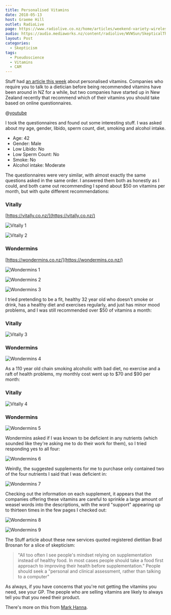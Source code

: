 ```yaml
---
title: Personalised Vitamins
date: 2018-05-13
host: Graeme Hill
outlet: RadioLive
page: https://www.radiolive.co.nz/home/articles/weekend-variety-wireless/2018/05/skeptical-thoughts--healing-crystals---wondermins.html
audio: https://audio.mediaworks.nz/content/radiolive/WVWSun/SkepticalThoughts13_05_18.mp3
layout: Post
categories:
  - Skepticism
tags:
  - Pseudoscience
  - Vitamins
  - CAM
---
```


Stuff had [an article this week](https://www.stuff.co.nz/life-style/well-good/teach-me/103568893/the-rise-of-personalised-vitamin-services-in-new-zealand) about personalised vitamins. Companies who require you to talk to a dietician before being recommended vitamins have been around in NZ for a while, but two companies have started up in New Zealand recently that recommend which of their vitamins you should take based on online questionnaires.

<!-- more -->

@[youtube](https://youtu.be/YrKAxvuMKVg)

I took the questionnaires and found out some interesting stuff. I was asked about my age, gender, libido, sperm count, diet, smoking and alcohol intake.

- Age: 42
- Gender: Male
- Low Libido: No
- Low Sperm Count: No
- Smoke: No
- Alcohol intake: Moderate

The questionnaires were very similar, with almost exactly the same questions asked in the same order. I answered them both as honestly as I could, and both came out recommending I spend about $50 on vitamins per month, but with quite different recommendations:

### Vitally

[https://vitally.co.nz/](https://vitally.co.nz/)

![Vitally 1](./images/image1.png)

![Vitally 2](./images/image2.png)

### Wondermins

[https://wondermins.co.nz/](https://wondermins.co.nz/)

![Wondermins 1](./images/image3.png)

![Wondermins 2](./images/image4.png)

![Wondermins 3](./images/image5.png)

I tried pretending to be a fit, healthy 32 year old who doesn't smoke or drink, has a healthy diet and exercises regularly, and just has minor mood problems, and I was still recommended over $50 of vitamins a month:

### Vitally

![Vitally 3](./images/image6.png)

### Wondermins

![Wondermins 4](./images/image7.png)

As a 110 year old chain smoking alcoholic with bad diet, no exercise and a raft of health problems, my monthly cost went up to $70 and $90 per month:

### Vitally

![Vitally 4](./images/image8.png)

### Wondermins

![Wondermins 5](./images/image9.png)

Wondermins asked if I was known to be deficient in any nutrients (which sounded like they're asking me to do their work for them), so I tried responding yes to all four:

![Wondermins 6](./images/image10.png)

Weirdly, the suggested supplements for me to purchase only contained two of the four nutrients I said that I was deficient in:

![Wondermins 7](./images/image11.png)

Checking out the information on each supplement, it appears that the companies offering these vitamins are careful to sprinkle a large amount of weasel words into the descriptions, with the word "support" appearing up to thirteen times in the few pages I checked out:

![Wondermins 8](./images/image12.png)

![Wondermins 9](./images/image13.png)

The Stuff article about these new services quoted registered dietitian Brad Brosnan for a slice of skepticism:

> "All too often I see people's mindset relying on supplementation instead of healthy food. In most cases people should take a food first approach to improving their health before supplementation." People should seek a "personal and clinical assessment, rather than talking to a computer"

As always, if you have concerns that you're not getting the vitamins you need, see your GP. The people who are selling vitamins are likely to always tell you that you need their product.

There's more on this from [Mark Hanna](https://sciblogs.co.nz/honestuniverse/2018/05/08/personalised-supplements/).
